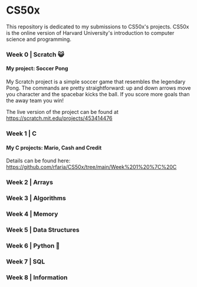 # CS50x

This repository is dedicated to my submissions to CS50x's projects. CS50x is the online version of Harvard University's introduction to computer science and programming.

### Week 0 | Scratch 😺

#### My project: Soccer Pong

My Scratch project is a simple soccer game that resembles the legendary Pong. The commands are pretty straightforward: up and down arrows move you character and the spacebar kicks the ball. If you score more goals than the away team you win!

The live version of the project can be found at https://scratch.mit.edu/projects/453414476

### Week 1 | C

#### My C projects: Mario, Cash and Credit

Details can be found here: https://github.com/rfaria/CS50x/tree/main/Week%201%20%7C%20C

### Week 2 | Arrays
### Week 3 | Algorithms
### Week 4 | Memory
### Week 5 | Data Structures
### Week 6 | Python 🐍
### Week 7 | SQL
### Week 8 | Information

